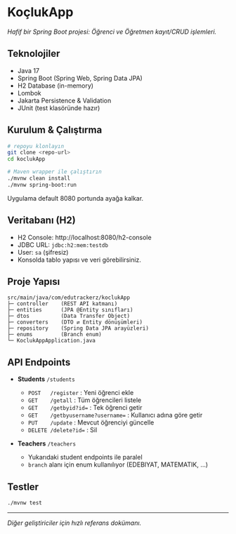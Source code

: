 # KoçlukApp

_Hafif bir Spring Boot projesi: Öğrenci ve Öğretmen kayıt/CRUD işlemleri._

## Teknolojiler
- Java 17
- Spring Boot (Spring Web, Spring Data JPA)
- H2 Database (in-memory)
- Lombok
- Jakarta Persistence & Validation
- JUnit (test klasöründe hazır)

## Kurulum & Çalıştırma
```bash
# repoyu klonlayın
git clone <repo-url>
cd koclukApp

# Maven wrapper ile çalıştırın
./mvnw clean install
./mvnw spring-boot:run
```  
Uygulama default 8080 portunda ayağa kalkar.

## Veritabanı (H2)
- H2 Console: http://localhost:8080/h2-console
- JDBC URL: `jdbc:h2:mem:testdb`
- User: `sa` (şifresiz)
- Konsolda tablo yapısı ve veri görebilirsiniz.

## Proje Yapısı
```
src/main/java/com/edutrackerz/koclukApp
├─ controller    (REST API katmanı)
├─ entities      (JPA @Entity sınıfları)
├─ dtos          (Data Transfer Object)
├─ converters    (DTO ⇄ Entity dönüşümleri)
├─ repository    (Spring Data JPA arayüzleri)
├─ enums         (Branch enum)
└─ KoclukAppApplication.java
```  

## API Endpoints
- **Students**  `/students`
  - `POST   /register`       : Yeni öğrenci ekle
  - `GET    /getall`         : Tüm öğrencileri listele
  - `GET    /getbyid?id=`    : Tek öğrenci getir
  - `GET    /getbyusername?username=` : Kullanıcı adına göre getir
  - `PUT    /update`         : Mevcut öğrenciyi güncelle
  - `DELETE /delete?id=`     : Sil

- **Teachers**  `/teachers`
  - Yukarıdaki student endpoints ile paralel
  - `branch` alanı için enum kullanılıyor (EDEBIYAT, MATEMATIK, …)

## Testler
```bash
./mvnw test
```

---
_Diğer geliştiriciler için hızlı referans dokümanı._ 